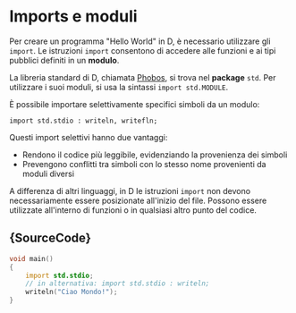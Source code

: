 # Imports e moduli

Per creare un programma "Hello World" in D, è necessario utilizzare gli `import`.
Le istruzioni `import` consentono di accedere alle funzioni e ai tipi pubblici definiti in un **modulo**.

La libreria standard di D, chiamata [Phobos](https://dlang.org/phobos/),
si trova nel **package** `std`.
Per utilizzare i suoi moduli, si usa la sintassi `import std.MODULE`.

È possibile importare selettivamente specifici simboli da un modulo:

    import std.stdio : writeln, writefln;

Questi import selettivi hanno due vantaggi:
- Rendono il codice più leggibile, evidenziando la provenienza dei simboli
- Prevengono conflitti tra simboli con lo stesso nome provenienti da moduli diversi

A differenza di altri linguaggi, in D le istruzioni `import` non devono necessariamente essere posizionate all'inizio del file. Possono essere utilizzate all'interno di funzioni o in qualsiasi altro punto del codice.

## {SourceCode}

```d
void main()
{
    import std.stdio;
    // in alternativa: import std.stdio : writeln;
    writeln("Ciao Mondo!");
}
```
